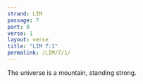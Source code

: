```yaml
---
strand: LIM
passage: 7
part: 0
verse: 1
layout: verse
title: "LIM 7:1"
permalink: /LIM/7/1/
---
```

The universe is a mountain, standing strong.
